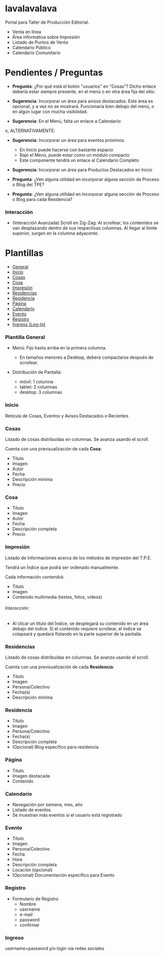 # lavalavalava

Portal para Taller de Producción Editorial.

- Venta en línea
- Área informativa sobre Impresión
- Listado de Puntos de Venta
- Calendario Público
- Calendario Comunitario

# Pendientes / Preguntas

- **Pregunta**: ¿Por qué está el botón "usuarios" en "Cosas"? Dicho enlace debería estar siempre presente, en el menú o en otra área fija del sitio.

- **Sugerencia**: Incorporar un área para avisos destacados. Este área es opcional, y a vez no se mostrará. Funcionaría bien debajo del menú, o en algún lugar con mucha visibilidad.

- **Sugerencia**: En el Menú, falta un enlace a Calendario:

o, ALTERNATIVAMENTE:

- **Sugerencia**: Incorporar un área para eventos próximos.
   - En Inicio puede hacerse con bastante espacio
   - Bajo el Menú, puede estar como un módulo compacto
   - Este componente tendrá un enlace al Calendario Completo

- **Sugerencia**: Incorporar un área para Productos Destacados en Inicio

- **Pregunta**: ¿Ven alguna utilidad en incorporar alguna sección de Proceso o Blog del TPE?

- **Pregunta**: ¿Ven alguna utilidad en incorporar alguna sección de Proceso o Blog para cada Residencia?


### Interacción

- (Interacción Avanzada) Scroll en Zig-Zag: Al scrollear, los contenidos se van desplazando dentro de sus respectivas columnas. Al llegar al límite superior, surgen en la columna adyacente.


# Plantillas


- [General](#general)
- [Inicio](#inicio)
- [Cosas](#cosas)
- [Cosa](#cosa)
- [Impresión](#impresion)
- [Residencias](#residencias)
- [Residencia](#residencia)
- [Página](#pagina)
- [Calendario](#calendario)
- [Evento](#evento)
- [Registro](#registro)
- [Ingreso (Log-In)](#ingreso)
















### <a name="general"></a> Plantilla General

- Menú: Fijo hasta arriba en la primera columna.
   - En tamaños menores a Desktop, deberá compactarse después de scrollear.

- Distribución de Pantalla:
   - móvil: 1 columna
   - tablet: 2 columnas
   - desktop: 3 columnas


### <a name="inicio"></a> Inicio

Retícula de Cosas, Eventos y Avisos Destacados o Recientes

### <a name="cosas"></a> Cosas

Listado de cosas distribuidas en columnas. Se avanza usando el scroll.

Cuenta con una previsualización de cada **Cosa**:
   - Título
   - Imagen
   - Autor
   - Fecha
   - Descripción mínima
   - Precio



### <a name="cosa"></a> Cosa

- Título
- Imagen
- Autor
- Fecha
- Descripción completa
- Precio


### <a name="impresion"></a> Impresión

Listado de Informaciones acerca de los métodos de impresión del T.P.E.

Tendrá un Índice que podrá ser ordenado manualmente.

Cada información contendrá:
- Título
- Imagen
- Contenido multimedia (textos, fotos, videos)


###### Interacción:

- Al clicar un título del Índice, se desplegará su contenido en un área debajo del índice. Si el contenido requiere scrollear, el índice se colapsará y quedará flotando en la parte superior de la pantalla.


### <a name="residencias"></a> Residencias

Listado de cosas distribuidas en columnas. Se avanza usando el scroll.

Cuenta con una previsualización de cada **Residencia**:
   - Título
   - Imagen
   - Persona/Colectivo
   - Fecha(s)
   - Descripción mínima


### <a name="residencia"></a> Residencia

- Título
- Imagen
- Persona/Colectivo
- Fecha(s)
- Descripción completa
- (Opcional) Blog específico para residencia

### <a name="pagina"></a> Página

- Título
- Imagen destacada
- Contenido


### <a name="calendario"></a> Calendario

- Navegación por semana, mes, año
- Listado de eventos
- Se muestran más eventos si el usuario está registrado

### <a name="evento"></a> Evento


- Título
- Imagen
- Persona/Colectivo
- Fecha
- Hora
- Descripción completa
- Locación (opcional)
- (Opcional) Documentación específico para Evento

### <a name="registro"></a> Registro

- Formulario de Registro
   - Nombre
   - username
   - e-mail
   - password
   - confirmar

### <a name="ingreso"></a> Ingreso

username+password y/o login via redes sociales

